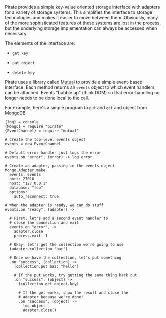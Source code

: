 Pirate provides a simple key-value oriented storage interface with adapters for a variety of storage systems. This simplifies the interface to storage technologies and makes it easier to move between them. Obviously, many of the more sophisticated features of these systems are lost in the process, but the underlying storage implementation can always be accessed when necessary.

The elements of the interface are:

* `get key`

* `put object`

* `delete key`

Pirate uses a library called [Mutual][0] to provide a simple event-based interface. Each method returns an `events` object to which event handlers can be attached. Events "bubble up" (think DOM) so that error-handling no longer needs to be done local to the call.

[0]:http://github.com/dyoder/mutual

For example, here's a simple program to `put` and `get` and object from MongoDB.

    {log} = console
    {Mongo} = require "pirate"
    {EventChannel} = require "mutual"
    
    # Create the top-level events object
    events = new EventChannel

    # Default error handler just logs the error
    events.on "error", (error) -> log error

    # Create an adapter, passing in the events object
    Mongo.Adapter.make
      events: events
      port: 27018
      host: "127.0.0.1"
      database: "foo"
      options:
        auto_reconnect: true

    # When the adapter is ready, we can do stuff
    events.on "ready", (adapter) ->

      # First, let's add a second event handler to 
      # close the connection and exit
      events.on "error", ->
        adapter.close
        process.exit -1
  
      # Okay, let's get the collection we're going to use
      (adapter.collection "bar")
  
      # Once we have the collection, let's put something
      .on "success", (collection) ->
        (collection.put baz: "hello")
    
        # If the put works, try getting the same thing back out
        .on "success", (object) ->
          (collection.get object.key)
          
          # If the get works, show the result and close the 
          # adapter because we're done!
          .on "success", (object) ->
            log object
            adapter.close()
            

